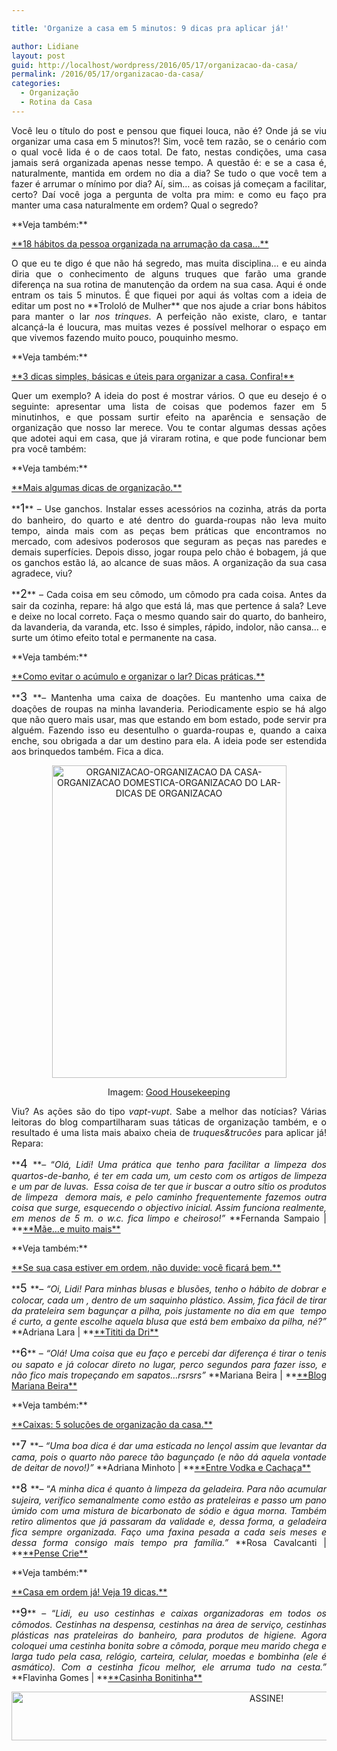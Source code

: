 ```yaml
---

title: 'Organize a casa em 5 minutos: 9 dicas pra aplicar já!'

author: Lidiane
layout: post
guid: http://localhost/wordpress/2016/05/17/organizacao-da-casa/
permalink: /2016/05/17/organizacao-da-casa/
categories:
  - Organização
  - Rotina da Casa
---
```

<p align="justify">
  Você leu o título do post e pensou que fiquei louca, não é? Onde já se viu organizar uma casa em 5 minutos?! Sim, você tem razão, se o cenário com o qual você lida é o de caos total. De fato, nestas condições, uma casa jamais será organizada apenas nesse tempo. A questão é: e se a casa é, naturalmente, mantida em ordem no dia a dia? Se tudo o que você tem a fazer é arrumar o mínimo por dia? Aí, sim… as coisas já começam a facilitar, certo? Daí você joga a pergunta de volta pra mim: e como eu faço pra manter uma casa naturalmente em ordem? Qual o segredo?
</p>

<p align="justify">
  **Veja também:**
</p>

<p align="justify">
  <a href="http://www.decoracaodacasa.com/organizacao-da-casa/" target="_blank">**18 hábitos da pessoa organizada na arrumação da casa…**</a>
</p>

<p align="justify">
  O que eu te digo é que não há segredo, mas muita disciplina… e eu ainda diria que o conhecimento de alguns truques que farão uma grande diferença na sua rotina de manutenção da ordem na sua casa. Aqui é onde entram os tais 5 minutos. É que fiquei por aqui ás voltas com a ideia de editar um post no **Trololó de Mulher** que nos ajude a criar bons hábitos para manter o lar <em>nos trinques</em>. A perfeição não existe, claro, e tantar alcançá-la é loucura, mas muitas vezes é possível melhorar o espaço em que vivemos fazendo muito pouco, pouquinho mesmo.
</p>

<p align="justify">
  **Veja também:**
</p>

<p align="justify">
  <a href="http://www.decoracaodacasa.com/dicas-para-organizar-a-casa/" target="_blank">**3 dicas simples, básicas e úteis para organizar a casa. Confira!**</a>
</p>

<p align="justify">
  Quer um exemplo? A ideia do post é mostrar vários. O que eu desejo é o seguinte: apresentar uma lista de coisas que podemos fazer em 5 minutinhos, e que possam surtir efeito na aparência e sensação de organização que nosso lar merece. Vou te contar algumas dessas ações que adotei aqui em casa, que já viraram rotina, e que pode funcionar bem pra você também:
</p>

<p align="justify">
  **Veja também:**
</p>

<p align="justify">
  <a href="http://www.decoracaodacasa.com/dicas-de-organizacao/" target="_blank">**Mais algumas dicas de organização.**</a>
</p>

<p align="justify">
  **<span style="font-size: large;">1</span>** – Use ganchos. Instalar esses acessórios na cozinha, atrás da porta do banheiro, do quarto e até dentro do guarda-roupas não leva muito tempo, ainda mais com as peças bem práticas que encontramos no mercado, com adesivos poderosos que seguram as peças nas paredes e demais superfícies. Depois disso, jogar roupa pelo chão é bobagem, já que os ganchos estão lá, ao alcance de suas mãos. A organização da sua casa agradece, viu?
</p>

<p align="justify">
  **<span style="font-size: large;">2</span>** – Cada coisa em seu cômodo, um cômodo pra cada coisa. Antes da sair da cozinha, repare: há algo que está lá, mas que pertence á sala? Leve e deixe no local correto. Faça o mesmo quando sair do quarto, do banheiro, da lavanderia, da varanda, etc. Isso é simples, rápido, indolor, não cansa… e surte um ótimo efeito total e permanente na casa.
</p>

<p align="justify">
  **Veja também:**
</p>

<p align="justify">
  <a href="http://www.trololodemulher.com.br/2014/10/08/acumulo-e-organizacao/" target="_blank">**Como evitar o acúmulo e organizar o lar? Dicas práticas.**</a>
</p>

<p align="justify">
  **<span style="font-size: large;">3 </span>**– Mantenha uma caixa de doações. Eu mantenho uma caixa de doações de roupas na minha lavanderia. Periodicamente espio se há algo que não quero mais usar, mas que estando em bom estado, pode servir pra alguém. Fazendo isso eu desentulho o guarda-roupas e, quando a caixa enche, sou obrigada a dar um destino para ela. A ideia pode ser estendida aos brinquedos também. Fica a dica.
</p>

<p align="center">
  <img class="alignnone size-full wp-image-12537" src="http://www.trololodemulher.com.br/blog/wp-content/uploads/2016/05/ORGANIZACAO-ORGANIZACAO-DA-CASA-ORGANIZACAO-DOMESTICA-ORGANIZACAO-DO-LAR-DICAS-DE-ORGANIZACAO.jpg" alt="ORGANIZACAO-ORGANIZACAO DA CASA-ORGANIZACAO DOMESTICA-ORGANIZACAO DO LAR-DICAS DE ORGANIZACAO" width="375" height="500" />
</p>

<p align="center">
  Imagem: <a href="http://www.goodhousekeeping.com/home/organizing-mistakes#slide-1" target="_blank">Good Housekeeping</a>
</p>

<p align="justify">
  Viu? As ações são do tipo <em>vapt-vupt</em>. Sabe a melhor das notícias? Várias leitoras do blog compartilharam suas táticas de organização também, e o resultado é uma lista mais abaixo cheia de <em>truques&trucões</em> para aplicar já! Repara:
</p>

<p align="justify">
  **<span style="font-size: large;">4 </span>**– “<em>Olá, Lidi! Uma prática que tenho para facilitar a limpeza dos quartos-de-banho, é ter em cada um, um cesto com os artigos de limpeza e um par de luvas.  Essa coisa de ter que ir buscar a outro sítio os produtos de limpeza  demora mais, e pelo caminho frequentemente fazemos outra coisa que surge, esquecendo o objectivo inicial. Assim funciona realmente, em menos de 5 m. o w.c. fica limpo e cheiroso!”</em> **Fernanda Sampaio | **<a href="http://fernanda-e-filhos.blogspot.pt/" target="_blank">**Mãe…e muito mais**</a>
</p>

<p align="justify">
  **Veja também:**
</p>

<p align="justify">
  <a href="http://www.trololodemulher.com.br/2014/08/18/casa-em-ordem-2/" target="_blank">**Se sua casa estiver em ordem, não duvide: você ficará bem.**</a>
</p>

<p align="justify">
  **<span style="font-size: large;">5 </span>**– <em>“Oi, Lidi! Para minhas blusas e blusões, tenho o hábito de dobrar e colocar, cada um , dentro de um saquinho plástico. Assim, fica fácil de tirar da prateleira sem bagunçar a pilha, pois justamente no dia em que  tempo é curto, a gente escolhe aquela blusa que está bem embaixo da pilha, né?”</em> **Adriana Lara | **<a href="http://tititidadri.blogspot.com.br/" target="_blank">**Tititi da Dri**</a>
</p>

<p align="justify">
  **<span style="font-size: large;">6</span>** –<em> “Olá! Uma coisa que eu faço e percebi dar diferença é tirar o tenis ou sapato e já colocar direto no lugar, perco segundos para fazer isso, e não fico mais tropeçando em sapatos…rsrsrs”</em> **Mariana Beira | **<a href="http://www.marianabeira.com/" target="_blank">**Blog Mariana Beira**</a>
</p>

<p align="justify">
  **Veja também:**
</p>

<p align="justify">
  <a href="http://www.trololodemulher.com.br/2014/06/30/caixas-organizacao-casa/" target="_blank">**Caixas: 5 soluções de organização da casa.**</a>
</p>

<p align="justify">
  **<span style="font-size: large;">7 </span>**– <em>“Uma boa dica é dar uma esticada no lençol assim que levantar da cama, pois o quarto não parece tão bagunçado (e não dá aquela vontade de deitar de novo!)”</em> **Adriana Minhoto | **<a href="http://entrevodkaecachaca.blogspot.com.br/" target="_blank">**Entre Vodka e Cachaça**</a>
</p>

<p align="justify">
  **<span style="font-size: large;">8 </span>**– “<em>A minha dica é quanto à limpeza da geladeira. Para não acumular sujeira, verifico semanalmente como estão as prateleiras e passo um pano úmido com uma mistura de bicarbonato de sódio e água morna. Também retiro alimentos que já passaram da validade e, dessa forma, a geladeira fica sempre organizada. Faço uma faxina pesada a cada seis meses e dessa forma consigo mais tempo pra família.”</em> **Rosa Cavalcanti | **<a href="https://pensecrie.wordpress.com/" target="_blank">**Pense Crie**</a>
</p>

<p align="justify">
  **Veja também:**
</p>

<p align="justify">
  <a href="http://www.trololodemulher.com.br/2014/06/06/casa-em-ordem/" target="_blank">**Casa em ordem já! Veja 19 dicas.**</a>
</p>

<p align="justify">
  **<span style="font-size: large;">9</span>** – “<em>Lidi, eu uso cestinhas e caixas organizadoras em todos os cômodos. Cestinhas na despensa, cestinhas na área de serviço, cestinhas plásticas nas prateleiras do banheiro, para produtos de higiene. Agora coloquei uma cestinha bonita sobre a cômoda, porque meu marido chega e larga tudo pela casa, relógio, carteira, celular, moedas e bombinha (ele é asmático). Com a cestinha ficou melhor, ele arruma tudo na cesta.”</em> **Flavinha Gomes | **<a href="http://casinhabonitinha.blogspot.com.br/" target="_blank">**Casinha Bonitinha**</a>
</p>

<p align="center">
  <a href="http://feedburner.google.com/fb/a/mailverify?uri=blogBichaFemea&loc=en_US" target="_blank"><img class="alignnone size-full wp-image-10439" src="http://www.trololodemulher.com.br/blog/wp-content/uploads/2014/09/ASSINE.png" alt="ASSINE!" width="800" height="78" /></a>
</p>

<p align="justify">